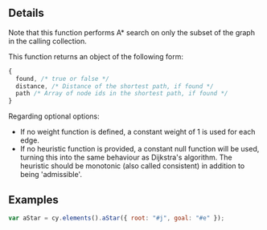 ## Details

Note that this function performs A* search on only the subset of the graph in the calling collection.

This function returns an object of the following form:

```js
{
  found, /* true or false */
  distance, /* Distance of the shortest path, if found */
  path /* Array of node ids in the shortest path, if found */
}
```

Regarding optional options:

* If no weight function is defined, a constant weight of 1 is used for each edge. 
* If no heuristic function is provided, a constant null function will be used, turning this into the same behaviour as Dijkstra's algorithm. The heuristic should be monotonic (also called consistent) in addition to being 'admissible'.


## Examples

```js
var aStar = cy.elements().aStar({ root: "#j", goal: "#e" });
```